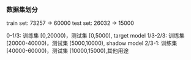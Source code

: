 
### 数据集划分
train set: 73257 -> 60000
test set: 26032  -> 15000
<!-- 将整个数据集三分 -->
0-1/3: 训练集 [0,20000)，测试集 [0,5000), target model
1/3-2/3: 训练集 [20000-40000)，测试集 [5000,10000), shadow model 
2/3-1: 训练集 [40000-60000)，测试集 [10000,15000),其他用途
